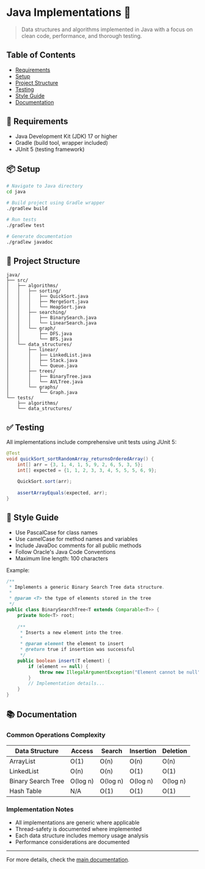 # Java Implementations 🚀

> Data structures and algorithms implemented in Java with a focus on clean code, performance, and thorough testing.

## Table of Contents
- [Requirements](#requirements)
- [Setup](#setup)
- [Project Structure](#project-structure)
- [Testing](#testing)
- [Style Guide](#style-guide)
- [Documentation](#documentation)

## 🔧 Requirements
- Java Development Kit (JDK) 17 or higher
- Gradle (build tool, wrapper included)
- JUnit 5 (testing framework)

## 📦 Setup

```bash
# Navigate to Java directory
cd java

# Build project using Gradle wrapper
./gradlew build

# Run tests
./gradlew test

# Generate documentation
./gradlew javadoc
```

## 📁 Project Structure

```plaintext
java/
├── src/
│   ├── algorithms/
│   │   ├── sorting/
│   │   │   ├── QuickSort.java
│   │   │   ├── MergeSort.java
│   │   │   └── HeapSort.java
│   │   ├── searching/
│   │   │   ├── BinarySearch.java
│   │   │   └── LinearSearch.java
│   │   └── graph/
│   │       ├── DFS.java
│   │       └── BFS.java
│   └── data_structures/
│       ├── linear/
│       │   ├── LinkedList.java
│       │   ├── Stack.java
│       │   └── Queue.java
│       ├── trees/
│       │   ├── BinaryTree.java
│       │   └── AVLTree.java
│       └── graphs/
│           └── Graph.java
└── tests/
    ├── algorithms/
    └── data_structures/
```

## ✅ Testing
All implementations include comprehensive unit tests using JUnit 5:

```java
@Test
void quickSort_sortRandomArray_returnsOrderedArray() {
    int[] arr = {3, 1, 4, 1, 5, 9, 2, 6, 5, 3, 5};
    int[] expected = {1, 1, 2, 3, 3, 4, 5, 5, 5, 6, 9};
    
    QuickSort.sort(arr);
    
    assertArrayEquals(expected, arr);
}
```

## 📝 Style Guide
- Use PascalCase for class names
- Use camelCase for method names and variables
- Include JavaDoc comments for all public methods
- Follow Oracle's Java Code Conventions
- Maximum line length: 100 characters

Example:
```java
/**
 * Implements a generic Binary Search Tree data structure.
 *
 * @param <T> the type of elements stored in the tree
 */
public class BinarySearchTree<T extends Comparable<T>> {
    private Node<T> root;
    
    /**
     * Inserts a new element into the tree.
     *
     * @param element the element to insert
     * @return true if insertion was successful
     */
    public boolean insert(T element) {
        if (element == null) {
            throw new IllegalArgumentException("Element cannot be null");
        }
        // Implementation details...
    }
}
```

## 📚 Documentation

### Common Operations Complexity

| Data Structure | Access | Search | Insertion | Deletion |
|---------------|---------|---------|------------|----------|
| ArrayList | O(1) | O(n) | O(n) | O(n) |
| LinkedList | O(n) | O(n) | O(1) | O(1) |
| Binary Search Tree | O(log n) | O(log n) | O(log n) | O(log n) |
| Hash Table | N/A | O(1) | O(1) | O(1) |

### Implementation Notes
- All implementations are generic where applicable
- Thread-safety is documented where implemented
- Each data structure includes memory usage analysis
- Performance considerations are documented

---
For more details, check the [main documentation](../README.md).